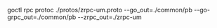 goctl rpc protoc ./protos/zrpc-um.proto --go_out=./common/pb --go-grpc_out=./common/pb --zrpc_out=./zrpc-um